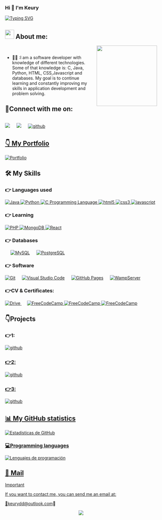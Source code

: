 ### Hi 👋 I'm Keury 
<a href="https://git.io/typing-svg"><img src="https://readme-typing-svg.herokuapp.com?font=Fira+Code&pause=1000&color=5BE9F7&background=FF774000&width=435&lines=Hey+there%F0%9F%91%8B%2CWelcome+to+my+Github+" alt="Typing SVG" /></a>

## <picture><img src = "https://github.com/7oSkaaa/7oSkaaa/blob/main/Images/about_me.gif?raw=true" width = 30px></picture> About me:
<picture> <img align="right" src="https://media.giphy.com/media/SWoSkN6DxTszqIKEqv/giphy.gif" width = 200px></picture><br>

-  🧑‍💻 :I am a software developer with knowledge of different technologies. Some of that knowledge is: C, Java, Python, HTML, CSS,Javascript and databases. My goal is to continue learning and constantly improving my skills in application development and problem solving.	

## 📱Connect with me on:
<br>	
<a target="_blank" href="https://www.linkedin.com/in/keury-david-deschamps-lopez-3891181b1/"><img src="https://img.shields.io/badge/-LinkedIn-0077B5?style=for-the-badge&logo=Linkedin&logoColor=white"></img></a>
&emsp;
<a target="_blank" href="mailto:keurydd@gmail.com"
><img src="https://img.shields.io/badge/-Gmail-D14836?style=for-the-badge&logo=Gmail&logoColor=white"></img></a>
&emsp;
<a href="https://github.com/Keurydl" target="_blank">
<img src=https://img.shields.io/badge/github-%2300acee.svg?color=181717&style=for-the-badge&logo=github&logoColor=white alt=github style="margin-bottom: 5px;" /> 
<br>

## 👇 My Portfolio
[![Portfolio](https://img.shields.io/badge/Portfolio-FF6F61?style=for-the-badge&logo=netlify&logoColor=white)](https://keurydl-portafolio-59fa92.netlify.app/)

## 🛠️ My Skills 

### 👉 Languages ​​used

<p align="left"> 

<a href="https://www.java.com/en/">
    <img alt="Java" src="https://img.shields.io/badge/Java-ED8B00?style=for-the-badge&logo=java&logoColor=white"/>
  </a>
  <a  href="https://www.python.org/">
	  <img alt="Python" src="https://img.shields.io/badge/python-%2314354C.svg?style=for-the-badge&logo=python&logoColor=white"/> 
	  
</a> 
<a href="https://en.wikipedia.org/wiki/C_(programming_language)" target="_blank">
    <img src="https://img.shields.io/badge/C-00599C.svg?style=for-the-badge&logo=c&logoColor=white" 
      alt="C Programming Language"/> 
</a>


<a href="https://www.w3.org/html/" target="_blank"> 
    <img src="https://img.shields.io/badge/html-E34F26.svg?style=for-the-badge&logo=html5&logoColor=white"
      alt="html5"/> 
  </a>

   <a href="https://www.w3schools.com/css/" target="_blank">
    <img src="https://img.shields.io/badge/css-1572B6.svg?style=for-the-badge&logo=css3&logoColor=white"
      alt="css3"/>
  </a>

  <a href="https://developer.mozilla.org/en-US/docs/Web/JavaScript" target="_blank"> 
    <img src="https://img.shields.io/badge/Javascript-F7DF1E.svg?style=for-the-badge&logo=javascript&logoColor=black"
      alt="javascript"/> 
  </a>
</p>

### 👉 Learning

<a href="https://www.php.net/" target="_blank">
    <img src="https://img.shields.io/badge/PHP-777BB4.svg?style=for-the-badge&logo=php&logoColor=white" 
      alt="PHP"/> 
</a>

<a href="https://www.mongodb.com/" target="_blank">
    <img src="https://img.shields.io/badge/MongoDB-47A248.svg?style=for-the-badge&logo=mongodb&logoColor=white" 
      alt="MongoDB"/> 
</a>
<a href="https://reactjs.org/" target="_blank">
    <img src="https://img.shields.io/badge/React-61DAFB.svg?style=for-the-badge&logo=react&logoColor=black" 
      alt="React"/> 
</a>

### 👉 Databases 
<p align="left">
  &emsp;
    <a href="https://www.mysql.com/"><img alt="MySQL" src="https://img.shields.io/badge/MySQL-00000F?style=for-the-badge&logo=mysql&logoColor=white"></a>
  &emsp;
	
<a href="https://www.postgresql.org/" target="_blank">
    <img src="https://img.shields.io/badge/PostgreSQL-336791.svg?style=for-the-badge&logo=postgresql&logoColor=white" 
      alt="PostgreSQL"/> 
</a>
 </p>

 ### 👉 Software 
 
<p>
    <a href="#"><img alt="Git" src="https://img.shields.io/badge/Git-F05032?style=for-the-badge&logo=git&logoColor=white"></a>
  &emsp;
    <a href="#"><img alt="Visual Studio Code" src="https://img.shields.io/badge/Visual_Studio_Code-0078D4?style=for-the-badge&logo=visual%20studio%20code&logoColor=white"></a>
  &emsp;
    <a href="https://www.github.com"><img alt="GitHub Pages" src="https://img.shields.io/badge/GitHub-100000?style=for-the-badge&logo=github&logoColor=white"></a>
  &emsp;
	<a href="https://www.wampserver.com/" target="_blank"> 
    <img src="https://img.shields.io/badge/WampServer-FF6600.svg?style=for-the-badge&logo=apache&logoColor=white"
      alt="WampServer"/> 
</a>
</p>

  ### 👉CV & Certificates:
 <a href="https://drive.google.com/file/d/1xCguzyKjO-7KOZIEZ4x4G14JdWsDAUeg/view?usp=sharing">
    <img src="https://img.shields.io/badge/Google%20Drive-4285F4?style=for-the-badge&logo=googledrive&logoColor=white"
      alt="Drive"/>
  </a>
    &emsp;
    
<a href="https://www.freecodecamp.org/espanol/certification/fcca87e50e3-e039-4da0-a97f-d2050c4444b3/responsive-web-design" target="_blank">
    <img src="https://img.shields.io/badge/FreeCodeCamp-4C1F24.svg?style=for-the-badge&logo=freecodecamp&logoColor=white" 
      alt="FreeCodeCamp"/> 
</a>

<a href="https://www.freecodecamp.org/espanol/certification/fcca87e50e3-e039-4da0-a97f-d2050c4444b3/front-end-development-libraries" target="_blank">
    <img src="https://img.shields.io/badge/FreeCodeCamp-4C1F24.svg?style=for-the-badge&logo=freecodecamp&logoColor=white" 
      alt="FreeCodeCamp"/> 
</a>
<a href="https://www.freecodecamp.org/certification/fcca87e50e3-e039-4da0-a97f-d2050c4444b3/javascript-algorithms-and-data-structures-v8" target="_blank">
    <img src="https://img.shields.io/badge/FreeCodeCamp-4C1F24.svg?style=for-the-badge&logo=freecodecamp&logoColor=white" 
      alt="FreeCodeCamp"/> 
</a>

  ## 👇Projects

### 👉1:
<a href="https://github.com/Keurydl/Programa-C" target="_blank">
<img src=https://img.shields.io/badge/github-%2300acee.svg?color=181717&style=for-the-badge&logo=github&logoColor=white alt=github style="margin-bottom: 5px;" />


### 👉2:
<a href="https://github.com/Keurydl/CrudCanina" target="_blank">
<img src=https://img.shields.io/badge/github-%2300acee.svg?color=181717&style=for-the-badge&logo=github&logoColor=white alt=github style="margin-bottom: 5px;" />


### 👉3:
<a href="https://github.com/Keurydl/bateria_electronica" target="_blank">
<img src=https://img.shields.io/badge/github-%2300acee.svg?color=181717&style=for-the-badge&logo=github&logoColor=white alt=github style="margin-bottom: 5px;" />

## 📊 My GitHub statistics

![Estadísticas de GitHub](https://github-readme-stats.vercel.app/api?username=Keurydl&show_icons=true&theme=radical)

### 💻Programming languages
![Lenguajes de programación](https://github-readme-stats.vercel.app/api/top-langs/?username=Keurydl&layout=compact&theme=radical)


## 📧 Mail
> [!IMPORTANT]
>If you want to contact me, you can send me an email at:

🔺[keurydd@outlook.com](keurydd@outlook.com)🔻

<div align="center">
  <img src="https://profile-counter.glitch.me/Keurydl/count.svg?"  />
</div>


<!--
**Keurydl/Keurydl** is a ✨ _special_ ✨ repository because its `README.md` (this file) appears on your GitHub profile.

Here are some ideas to get you started:

- 🔭 I’m currently working on ...
- 🌱 I’m currently learning ...
- 👯 I’m looking to collaborate on ...
- 🤔 I’m looking for help with ...
- 💬 Ask me about ...
- 📫 How to reach me: ...
- 😄 Pronouns: ...
- ⚡ Fun fact: ...
-->

<!--
**Keurydl/Keurydl** is a ✨ _special_ ✨ repository because its `README.md` (this file) appears on your GitHub profile.

Here are some ideas to get you started:

- 🔭 I’m currently working on ...
- 🌱 I’m currently learning ...
- 👯 I’m looking to collaborate on ...
- 🤔 I’m looking for help with ...
- 💬 Ask me about ...
- 📫 How to reach me: ...
- 😄 Pronouns: ...
- ⚡ Fun fact: ...
-->
